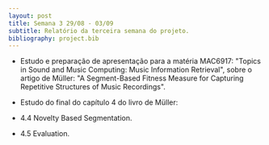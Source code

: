 ```yaml
---
layout: post
title: Semana 3 29/08 - 03/09
subtitle: Relatório da terceira semana do projeto.
bibliography: project.bib
---
```


* Estudo e preparação de apresentação para a matéria
MAC6917: "Topics in Sound and Music Computing: Music Information Retrieval",
sobre o artigo de Müller: "A Segment-Based Fitness Measure for Capturing Repetitive Structures of Music Recordings".

* Estudo do final do capítulo 4 do livro de Müller:
* 4.4 Novelty Based Segmentation.
* 4.5 Evaluation.

